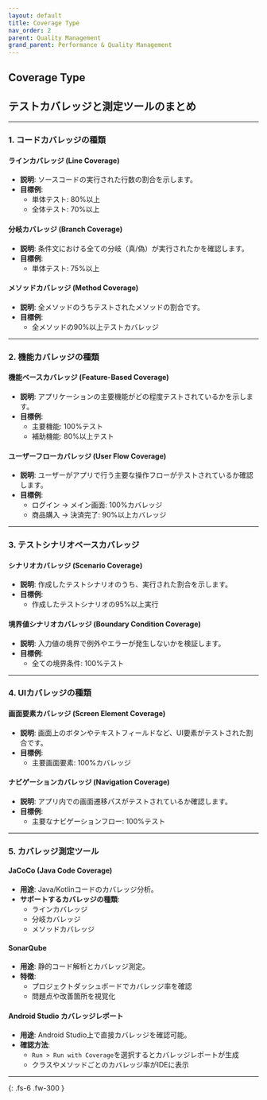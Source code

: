 ```yaml
---
layout: default
title: Coverage Type
nav_order: 2
parent: Quality Management
grand_parent: Performance & Quality Management
---
```


## Coverage Type

## **テストカバレッジと測定ツールのまとめ**

---

### **1. コードカバレッジの種類**

#### **ラインカバレッジ (Line Coverage)**
- **説明**: ソースコードの実行された行数の割合を示します。  
- **目標例**:  
  - 単体テスト: 80%以上  
  - 全体テスト: 70%以上  

#### **分岐カバレッジ (Branch Coverage)**
- **説明**: 条件文における全ての分岐（真/偽）が実行されたかを確認します。  
- **目標例**:  
  - 単体テスト: 75%以上  

#### **メソッドカバレッジ (Method Coverage)**
- **説明**: 全メソッドのうちテストされたメソッドの割合です。  
- **目標例**:  
  - 全メソッドの90%以上テストカバレッジ  

---

### **2. 機能カバレッジの種類**

#### **機能ベースカバレッジ (Feature-Based Coverage)**
- **説明**: アプリケーションの主要機能がどの程度テストされているかを示します。  
- **目標例**:  
  - 主要機能: 100%テスト  
  - 補助機能: 80%以上テスト  

#### **ユーザーフローカバレッジ (User Flow Coverage)**
- **説明**: ユーザーがアプリで行う主要な操作フローがテストされているか確認します。  
- **目標例**:  
  - ログイン → メイン画面: 100%カバレッジ  
  - 商品購入 → 決済完了: 90%以上カバレッジ  

---

### **3. テストシナリオベースカバレッジ**

#### **シナリオカバレッジ (Scenario Coverage)**
- **説明**: 作成したテストシナリオのうち、実行された割合を示します。  
- **目標例**:  
  - 作成したテストシナリオの95%以上実行  

#### **境界値シナリオカバレッジ (Boundary Condition Coverage)**
- **説明**: 入力値の境界で例外やエラーが発生しないかを検証します。  
- **目標例**:  
  - 全ての境界条件: 100%テスト  

---

### **4. UIカバレッジの種類**

#### **画面要素カバレッジ (Screen Element Coverage)**
- **説明**: 画面上のボタンやテキストフィールドなど、UI要素がテストされた割合です。  
- **目標例**:  
  - 主要画面要素: 100%カバレッジ  

#### **ナビゲーションカバレッジ (Navigation Coverage)**
- **説明**: アプリ内での画面遷移パスがテストされているか確認します。  
- **目標例**:  
  - 主要なナビゲーションフロー: 100%テスト  

---

### **5. カバレッジ測定ツール**

#### **JaCoCo (Java Code Coverage)**
- **用途**: Java/Kotlinコードのカバレッジ分析。  
- **サポートするカバレッジの種類**:  
  - ラインカバレッジ  
  - 分岐カバレッジ  
  - メソッドカバレッジ  

#### **SonarQube**
- **用途**: 静的コード解析とカバレッジ測定。  
- **特徴**:  
  - プロジェクトダッシュボードでカバレッジ率を確認  
  - 問題点や改善箇所を視覚化  

#### **Android Studio カバレッジレポート**
- **用途**: Android Studio上で直接カバレッジを確認可能。  
- **確認方法**:  
  - `Run > Run with Coverage`を選択するとカバレッジレポートが生成  
  - クラスやメソッドごとのカバレッジ率がIDEに表示  

---

<!-- ### **6. レポート確認ポイント**

#### **① カバレッジ率の一致確認**
- 目標と実際のカバレッジ率を比較。  
  - 例: 目標80%、実際78% → 不足を確認  

#### **② 未カバー部分の特定**
- カバレッジが低いクラスやメソッド、分岐を特定。  
  - 例: 条件文の一部の分岐が未実行の場合  

#### **③ 視覚的な表示 (色分け)**
- レポート上で色でカバレッジ状態を表示。  
  - **緑色**: テスト完了（目標達成）  
  - **赤色**: テスト未完了（目標未達成）  

---

### **7. カバレッジ不足を改善する方法**

#### **未テストのコードエリアを特定**
- レポートで赤色表示された部分を重点的にテスト。  

#### **境界値と例外処理の追加**
- 例外処理や境界値のテストケースを強化。  

#### **Mockを活用して依存性を排除**
- 外部APIやデータベース呼び出しをMockに置き換え、テスト範囲を拡大。  

--- -->

{: .fs-6 .fw-300 }
